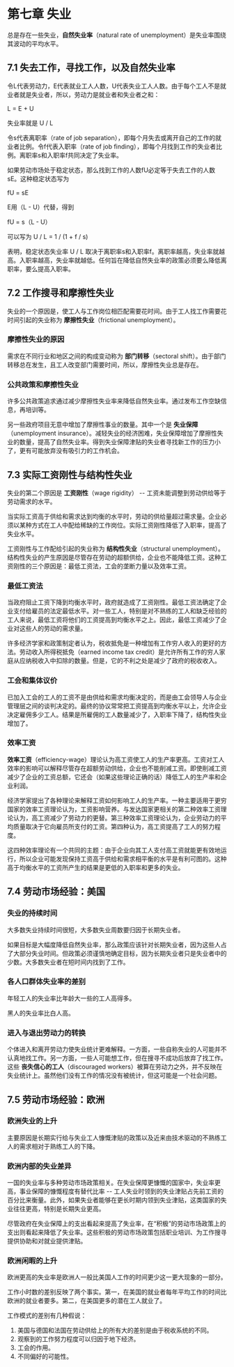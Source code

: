 # 第七章 失业
总是存在一些失业，**自然失业率**（natural rate of unemployment）是失业率围绕其波动的平均水平。

## 7.1 失去工作，寻找工作，以及自然失业率
令L代表劳动力，E代表就业工人人数，U代表失业工人人数。由于每个工人不是就业者就是失业者，所以，劳动力是就业者和失业者之和：

L = E + U

失业率就是 U / L

令s代表离职率（rate of job separation），即每个月失去或离开自己的工作的就业者比例。令f代表入职率（rate of job finding），即每个月找到工作的失业者比例。离职率s和入职率f共同决定了失业率。

如果劳动市场处于稳定状态，那么找到工作的人数fU必定等于失去工作的人数sE。这种稳定状态写为

fU = sE

E用（L - U）代替，得到

fU = s（L - U）

可以写为 U / L = 1 / (1 + f / s)

表明，稳定状态失业率 U / L 取决于离职率s和入职率f。离职率越高，失业率就越高。入职率越高，失业率就越低。任何旨在降低自然失业率的政策必须要么降低离职率，要么提高入职率。


## 7.2 工作搜寻和摩擦性失业
失业的一个原因是，使工人与工作岗位相匹配需要花时间。由于工人找工作需要花时间引起的失业称为 **摩擦性失业**（frictional unemployment）。

### 摩擦性失业的原因
需求在不同行业和地区之间的构成变动称为 **部门转移**（sectoral shift）。由于部门转移总在发生，且工人改变部门需要时间，所以，摩擦性失业总是存在。

### 公共政策和摩擦性失业
许多公共政策追求通过减少摩擦性失业率来降低自然失业率。通过发布工作空缺信息，再培训等。

另一些政府项目无意中增加了摩擦性事业的数量。其中一个是 **失业保障**（unemployment insurance）。减轻失业的经济困难，失业保障增加了摩擦性失业的数量，提高了自然失业率。得到失业保障津贴的失业者寻找新工作的压力小了，更有可能放弃没有吸引力的工作机会。


## 7.3 实际工资刚性与结构性失业
失业的第二个原因是 **工资刚性**（wage rigidity） -- 工资未能调整到劳动供给等于劳动需求的水平。

当实际工资高于供给和需求达到均衡的水平时，劳动的供给量超过需求量。企业必须以某种方式在工人中配给稀缺的工作岗位。实际工资刚性降低了入职率，提高了失业水平。

工资刚性与工作配给引起的失业称为 **结构性失业**（structural unemployment）。结构性失业的产生原因是尽管存在劳动的超额供给，企业也不能降低工资。这种工资刚性的三个原因是：最低工资法，工会的垄断力量以及效率工资。

### 最低工资法
当政府阻止工资下降到均衡水平时，政府就造成了工资刚性。最低工资法确定了企业支付给雇员的法定最低水平。对一些工人，特别是对不熟练的工人和缺乏经验的工人来说，最低工资将他们的工资提高到均衡水平之上。因此，最低工资减少了企业对这些人的劳动的需求量。

许多经济学家和政策制定者认为，税收抵免是一种增加有工作穷人收入的更好的方法。劳动收入所得税抵免（earned income tax credit）是允许所有工作的穷人家庭从应纳税收入中扣除的数量。但是，它的不利之处是减少了政府的税收收入。

### 工会和集体议价
已加入工会的工人的工资不是由供给和需求均衡决定的，而是由工会领导人与企业管理层之间的谈判决定的。最终的协议常常把工资提高到均衡水平以上，允许企业决定雇佣多少工人。结果是所雇佣的工人数量减少了，入职率下降了，结构性失业增加了。

### 效率工资
**效率工资**（efficiency-wage）理论认为高工资使工人的生产率更高。工资对工人效率的影响可以解释尽管存在超额劳动供给，企业也不能削减工资。即使削减工资减少了企业的工资总额，它还会（如果这些理论正确的话）降低工人的生产率和企业利润。

经济学家提出了各种理论来解释工资如何影响工人的生产率。一种主要适用于更穷国家的效率工资理论认为，工资影响营养。与发达国家更相关的第二种效率工资理论认为，高工资减少了劳动力的更替。第三种效率工资理论认为，企业劳动力的平均质量取决于它向雇员所支付的工资。第四种认为，高工资提高了工人的努力程度。

这四种效率理论有一个共同的主题：由于企业向其工人支付高工资就能更有效地运行，所以企业可能发现保持工资高于供给和需求相平衡的水平是有利可图的。这种高于均衡水平的工资所产生的结果是更低的入职率和更多的失业。


## 7.4 劳动市场经验：美国

### 失业的持续时间
大多数失业持续时间很短，大多数失业周数要归因于长期失业者。

如果目标是大幅度降低自然失业率，那么政策应该针对长期失业者，因为这些人占了大部分失业时间。但政策必须谨慎地确定目标，因为长期失业者只是失业者中的少数。大多数失业者在短时间内找到了工作。

### 各人口群体失业率的差别
年轻工人的失业率比年龄大一些的工人高得多。

黑人的失业率比白人高。

### 进入与退出劳动力的转换
个体进入和离开劳动力使失业统计更难解释。一方面，一些自称失业的人可能并不认真地找工作。另一方面，一些人可能想工作，但在搜寻不成功后放弃了找工作。这些 **丧失信心的工人**（discouraged workers）被算在劳动力之外，并不反映在失业统计上。虽然他们没有工作的情况没有被统计，但这可能是一个社会问题。


## 7.5 劳动市场经验：欧洲

### 欧洲失业的上升
主要原因是长期实行给与失业工人慷慨津贴的政策以及近来由技术驱动的不熟练工人的需求相对于熟练工人的下降。

### 欧洲内部的失业差异
一国的失业率与多种劳动市场政策相关。在失业保障更慷慨的国家中，失业率更高，事业保障的慷慨程度有替代比率 -- 工人失业时领到的失业津贴占先前工资的百分比来衡量。此外，如果失业者能够在更长时期内领到失业津贴，这类国家的失业往往更高，特别是长期失业更高。

尽管政府在失业保障上的支出看起来提高了失业率，在“积极”的劳动市场政策上的支出则看起来降低了失业率。这些积极的劳动市场政策包括职业培训、为工作搜寻提供协助和对就业提供津贴。

### 欧洲闲暇的上升
欧洲更高的失业率是欧洲人一般比美国人工作的时间更少这一更大现象的一部分。

工作小时数的差别反映了两个事实。第一，在美国的就业者每年平均工作的时间比欧洲的就业者要多。第二，在美国更多的潜在工人就业了。

工作模式的差别有几种假说：

1. 美国与德国和法国在劳动供给上的所有大的差别是由于税收系统的不同。
2. 观察到的工作努力程度可以归因于地下经济。
3. 工会的作用。
4. 不同偏好的可能性。
